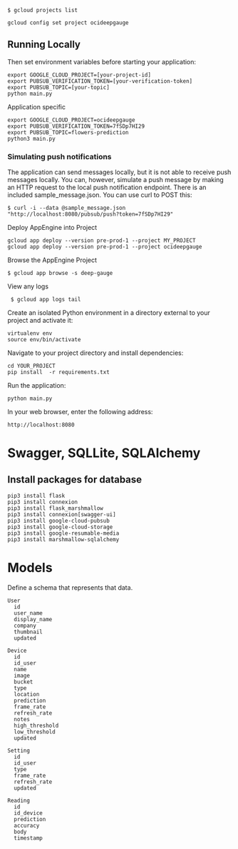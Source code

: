 ```
$ gcloud projects list
```

```
gcloud config set project ocideepgauge
```
## Running Locally
Then set environment variables before starting your application:

```
export GOOGLE_CLOUD_PROJECT=[your-project-id]
export PUBSUB_VERIFICATION_TOKEN=[your-verification-token]
export PUBSUB_TOPIC=[your-topic]
python main.py
```

Application specific

```
export GOOGLE_CLOUD_PROJECT=ocideepgauge
export PUBSUB_VERIFICATION_TOKEN=7fSDp7HI29
export PUBSUB_TOPIC=flowers-prediction
python3 main.py
```

### Simulating push notifications
The application can send messages locally, but it is not able to receive push messages locally. You can, however, simulate a push message by making an HTTP request to the local push notification endpoint. There is an included sample_message.json. You can use curl to POST this:
```
$ curl -i --data @sample_message.json "http://localhost:8080/pubsub/push?token=7fSDp7HI29"
```

Deploy AppEngine into Project
```
gcloud app deploy --version pre-prod-1 --project MY_PROJECT
gcloud app deploy --version pre-prod-1 --project ocideepgauge
```
Browse the AppEngine Project
```
$ gcloud app browse -s deep-gauge
```
View any logs
```
 $ gcloud app logs tail
```
Create an isolated Python environment in a directory external to your project and activate it:
```
virtualenv env
source env/bin/activate
```
Navigate to your project directory and install dependencies:
```
cd YOUR_PROJECT
pip install  -r requirements.txt
```
Run the application:
```
python main.py
```
In your web browser, enter the following address:
```
http://localhost:8080
```
# Swagger, SQLLite, SQLAlchemy
## Install packages for database
```
pip3 install flask
pip3 install connexion
pip3 install flask_marshmallow
pip3 install connexion[swagger-ui]
pip3 install google-cloud-pubsub
pip3 install google-cloud-storage
pip3 install google-resumable-media
pip3 install marshmallow-sqlalchemy

```
# Models
Define a schema that represents that data.

```
User
  id
  user_name
  display_name
  company
  thumbnail
  updated

Device
  id  
  id_user
  name
  image
  bucket
  type
  location
  prediction
  frame_rate
  refresh_rate
  notes
  high_threshold
  low_threshold
  updated

Setting
  id
  id_user
  type
  frame_rate
  refresh_rate
  updated

Reading
  id
  id_device
  prediction
  accuracy
  body
  timestamp
```
